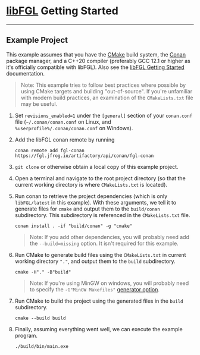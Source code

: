 
# [libFGL](https://github.com/alaestor/libFGL) Getting Started

---

## Example Project

This example assumes that you have the [CMake](https://cmake.org/) build system, the [Conan](conan.io/) package manager, and a C++20 compiler (preferably GCC 12.1 or higher as it's officially compatible with libFGL). Also see the [libFGL Getting Started](https://alaestor.github.io/libFGL/page-fgl-getting_started.html) documentation.

> Note: This example tries to follow best practices where possible by using CMake targets and building "out-of-source". If you're unfamiliar with modern build practices, an examination of the `CMakeLists.txt` file may be useful.

1. Set `revisions_enabled=1` under the `[general]` section of your `conan.conf` file (`~/.conan/conan.conf` on Linux, and `%userprofile%/.conan/conan.conf` on Windows).

2. Add the libFGL conan remote by running
	```
	conan remote add fgl-conan https://fgl.jfrog.io/artifactory/api/conan/fgl-conan
	```

3. `git clone` or otherwise obtain a local copy of this example project.

4. Open a terminal and navigate to the root project directory (so that the current working directory is where `CMakeLists.txt` is located).

5. Run conan to retrieve the project dependencies (which is only `libFGL/latest` in this example). With these arguments, we tell it to generate files for `cmake` and output them to the `build/conan` subdirectory. This subdirectory is referenced in the `CMakeLists.txt` file.
	```
	conan install . -if "build/conan" -g "cmake"
	```
	> Note: If you add other dependencies, you will probably need add the `--build=missing` option. It isn't required for this example.

6. Run CMake to generate build files using the `CMakeLists.txt` in current working directory `"."`, and output them to the `build` subdirectory.
	```
	cmake -H"." -B"build"
	```
	> Note: If you're using MinGW on windows, you will probably need to specify the `-G"MinGW Makefiles"` [generator option](https://cmake.org/cmake/help/latest/manual/cmake-generators.7.html).

7. Run CMake to build the project using the generated files in the `build` subdirectory.
	```
	cmake --build build
	```

8. Finally, assuming everything went well, we can execute the example program.
	```
	./build/bin/main.exe
	```
